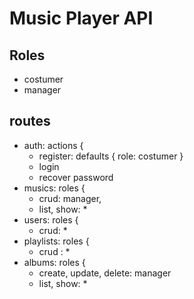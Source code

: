# Music Player API

## Roles

* costumer
* manager

## routes

* auth: actions {
  * register: defaults { role: costumer }
  * login
  * recover password
* musics: roles {
  * crud: manager,
  * list, show: *
* users: roles {
  * crud: *
* playlists: roles {
  * crud : *
* albums: roles {
  * create, update, delete: manager
  * list, show: *
